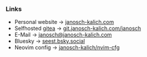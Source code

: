 ### Links
- Personal website $\rightarrow$ [janosch-kalich.com](https://janosch-kalich.com)
- Selfhosted [gitea](https://github.com/go-gitea/gitea) $\rightarrow$ [git.janosch-kalich.com/janosch](https://git.janosch-kalich.com/janosch)
- E-Mail $\rightarrow$ [janosch@janosch-kalich.com](mailto://janosch@janosch-kalich.com)
- Bluesky $\rightarrow$ [seest.bsky.social](https://bsky.app/profile/seest.bsky.social)
- Neovim config $\rightarrow$ [janosch-kalich/nvim-cfg](https://github.com/Janosch-Kalich/nvim-cfg)
